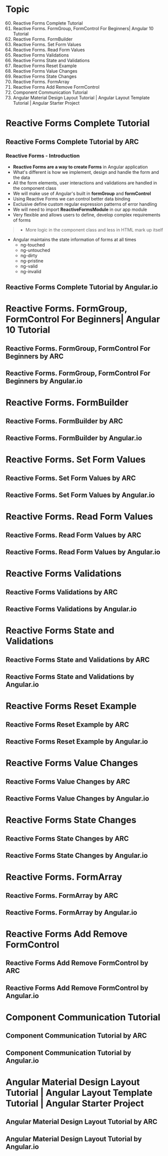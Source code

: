 # Topic

60. Reactive Forms Complete Tutorial
61. Reactive Forms. FormGroup, FormControl For Beginners| Angular 10 Tutorial
62. Reactive Forms. FormBuilder
63. Reactive Forms. Set Form Values
64. Reactive Forms. Read Form Values
65. Reactive Forms Validations
66. Reactive Forms State and Validations
67. Reactive Forms Reset Example
68. Reactive Forms Value Changes
69. Reactive Forms State Changes
70. Reactive Forms. FormArray
71. Reactive Forms Add Remove FormControl
72. Component Communication Tutorial
73. Angular Material Design Layout Tutorial | Angular Layout Template Tutorial | Angular Starter Project

# Reactive Forms Complete Tutorial

## Reactive Forms Complete Tutorial by ARC

### Reactive Forms - Introduction

* **Reactive Forms are a way to create Forms** in Angular application
* What's different is how we implement, design and handle the form and the data
* All the form elements, user interactions and validations are handled in the component class
* We will make use of Angular's built in **formGroup** and **formControI**
* Using Reactive Forms we can control better data binding
* Exclusive define custom regular expression patterns of error handling
* We will need to import **ReactiveFormsModuIe** in our app module
* Very flexible and allows users to define, develop complex requirements of forms
> * More logic in the component class and less in HTML mark up itself
* Angular maintains the state information of forms at all times
  * ng-touched
  * ng-untouched
  * ng-dirty
  * ng-pristine
  * ng-valid
  * ng-invalid

## Reactive Forms Complete Tutorial by  Angular.io

# Reactive Forms. FormGroup, FormControl For Beginners| Angular 10 Tutorial

## Reactive Forms. FormGroup, FormControl For Beginners by ARC

## Reactive Forms. FormGroup, FormControl For Beginners by  Angular.io

# Reactive Forms. FormBuilder

## Reactive Forms. FormBuilder by ARC

## Reactive Forms. FormBuilder by  Angular.io

# Reactive Forms. Set Form Values

## Reactive Forms. Set Form Values by ARC

## Reactive Forms. Set Form Values by  Angular.io

# Reactive Forms. Read Form Values

## Reactive Forms. Read Form Values by ARC

## Reactive Forms. Read Form Values by  Angular.io

# Reactive Forms Validations

## Reactive Forms Validations by ARC

## Reactive Forms Validations by  Angular.io

# Reactive Forms State and Validations

## Reactive Forms State and Validations by ARC

## Reactive Forms State and Validations by  Angular.io

# Reactive Forms Reset Example

## Reactive Forms Reset Example by ARC

## Reactive Forms Reset Example by  Angular.io

# Reactive Forms Value Changes

## Reactive Forms Value Changes by ARC

## Reactive Forms Value Changes by  Angular.io

# Reactive Forms State Changes

## Reactive Forms State Changes by ARC

## Reactive Forms State Changes by  Angular.io

# Reactive Forms. FormArray

## Reactive Forms. FormArray by ARC

## Reactive Forms. FormArray by  Angular.io

# Reactive Forms Add Remove FormControl

## Reactive Forms Add Remove FormControl by ARC

## Reactive Forms Add Remove FormControl by  Angular.io

# Component Communication Tutorial

## Component Communication Tutorial by ARC

## Component Communication Tutorial by  Angular.io

# Angular Material Design Layout Tutorial | Angular Layout Template Tutorial | Angular Starter Project

## Angular Material Design Layout Tutorial by ARC

## Angular Material Design Layout Tutorial by  Angular.io

